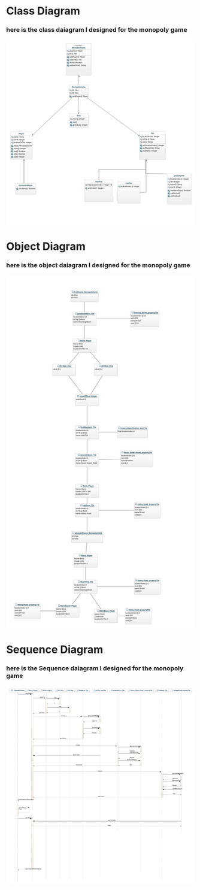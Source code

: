 # Class Diagram
### here is the class daiagram I designed for the monopoly game
    

![Class Diagram](pics/classDi.jpeg)


# Object Diagram
### here is the object daiagram I designed for the monopoly game
    

![object Diagram](pics/objectDi.jpeg)



# Sequence Diagram
### here is the Sequence daiagram I designed for the monopoly game
    

![Sequence Diagram](pics/seqDI.jpeg)



